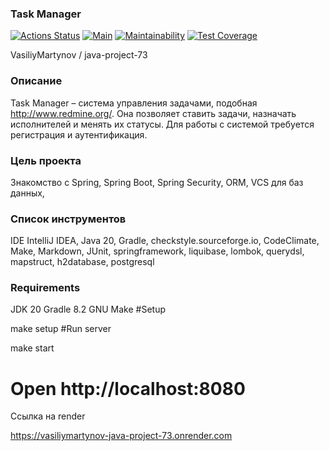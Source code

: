 ### Task Manager
[![Actions Status](https://github.com/VasiliyMartynov/java-project-73/workflows/hexlet-check/badge.svg)](https://github.com/VasiliyMartynov/java-project-73/actions)
[![Main](https://github.com/VasiliyMartynov/java-project-73/actions/workflows/main.yml/badge.svg)](https://github.com/VasiliyMartynov/java-project-73/actions/workflows/main.yml)
[![Maintainability](https://api.codeclimate.com/v1/badges/108b83ce01d81dfc09fc/maintainability)](https://codeclimate.com/github/VasiliyMartynov/java-project-73/maintainability)
[![Test Coverage](https://api.codeclimate.com/v1/badges/108b83ce01d81dfc09fc/test_coverage)](https://codeclimate.com/github/VasiliyMartynov/java-project-73/test_coverage)


VasiliyMartynov / java-project-73

### Описание

Task Manager – система управления задачами, подобная http://www.redmine.org/. 
Она позволяет ставить задачи, назначать исполнителей и менять их статусы. 
Для работы с системой требуется регистрация и аутентификация.
### Цель проекта
Знакомство с Spring, Spring Boot, Spring Security, ORM, VCS для баз данных,  

### Список инструментов
IDE IntelliJ IDEA,
Java 20,
Gradle,
checkstyle.sourceforge.io,
CodeClimate,
Make,
Markdown,
JUnit,
springframework,
liquibase,
lombok,
querydsl,
mapstruct,
h2database,
postgresql


### Requirements

JDK 20
Gradle 8.2
GNU Make
#Setup

make setup
#Run server

make start
# Open http://localhost:8080

Ссылка на render

https://vasiliymartynov-java-project-73.onrender.com